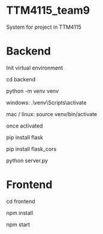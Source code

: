 # TTM4115_team9
System for project in TTM4115

# Backend
Init virtual environment

cd backend

python -m venv venv

windows: .\venv\Scripts\activate

mac / linux: source venv/bin/activate

once activated

pip install flask

pip install flask_cors

python server.py

# Frontend
cd frontend

npm install

npm start

